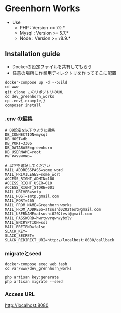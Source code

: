 # Greenhorn Works  
- Use  
  - PHP : Version >= 7.0.*  
  - Mysql : Version >= 5.7.*  
  - Node : Version >= v8.9.*  

## Installation guide  
- Dockerの設定ファイルを共有してもらう  
- 任意の場所に作業用ディレクトリを作ってそこに配置  

```shell
docker-compose up -d --build
cd www
git clone このリポジトリのURL
cd dev_greenhorn_works
cp .env{.example,}
composer install
```
### .env の編集  

```shell
# DB設定を以下のように編集
DB_CONNECTION=mysql
DB_HOST=db
DB_PORT=3306
DB_DATABASE=greenhorn
DB_USERNAME=root
DB_PASSWORD=

# 以下を追記してください
MAIL_ADDRESSPASS=some_word
MAIL_PRIVILEGES=some_word
ACCESS_RIGHT_ADMIN=100
ACCESS_RIGHT_USER=010
ACCESS_RIGHT_STORE=001
MAIL_DRIVER=smtp
MAIL_HOST=smtp.gmail.com
MAIL_PORT=465
MAIL_FROM_NAME=Greenhorn_works
MAIL_FROM_ADDRESS=atsushi0202test@gmail.com
MAIL_USERNAME=atsushi0202test@gmail.com
MAIL_PASSWORD=hwrtwvrqwnvybxlv
MAIL_ENCRYPTION=ssl
MAIL_PRETEND=false
SLACK_KEY=
SLACK_SECRET=
SLACK_REDIRECT_URI=http://localhost:8080/callback
```

### migrateとseed  
```shell
docker-compose exec web bash
cd var/www/dev_grennhorn_works
```
```shell
php artisan key:generate
php artisan migrate --seed
```

### Access URL  
[http://localhost:8080](http://localhost:8080)  



